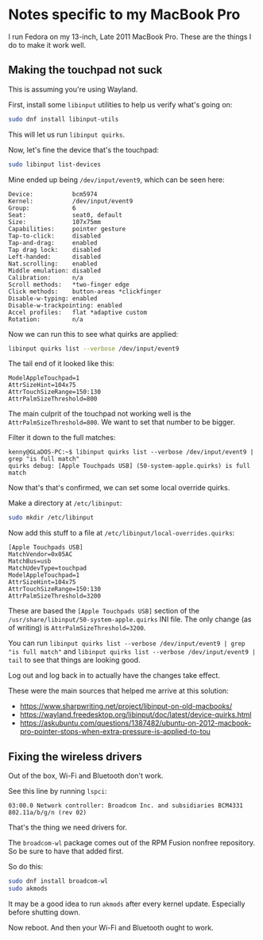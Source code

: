 # Notes specific to my MacBook Pro
I run Fedora on my 13-inch, Late 2011 MacBook Pro. These are the things I do to make it work well.

## Making the touchpad not suck
This is assuming you're using Wayland.

First, install some `libinput` utilities to help us verify what's going on:
```bash
sudo dnf install libinput-utils
```

This will let us run `libinput quirks`.

Now, let's fine the device that's the touchpad:
```bash
sudo libinput list-devices
```

Mine ended up being `/dev/input/event9`, which can be seen here:
```
Device:           bcm5974
Kernel:           /dev/input/event9
Group:            6
Seat:             seat0, default
Size:             107x75mm
Capabilities:     pointer gesture
Tap-to-click:     disabled
Tap-and-drag:     enabled
Tap drag lock:    disabled
Left-handed:      disabled
Nat.scrolling:    enabled
Middle emulation: disabled
Calibration:      n/a
Scroll methods:   *two-finger edge 
Click methods:    button-areas *clickfinger 
Disable-w-typing: enabled
Disable-w-trackpointing: enabled
Accel profiles:   flat *adaptive custom
Rotation:         n/a
```

Now we can run this to see what quirks are applied:
```bash
libinput quirks list --verbose /dev/input/event9
```

The tail end of it looked like this:
```
ModelAppleTouchpad=1
AttrSizeHint=104x75
AttrTouchSizeRange=150:130
AttrPalmSizeThreshold=800
```

The main culprit of the touchpad not working well is the `AttrPalmSizeThreshold=800`. We want to set that number to be bigger.

Filter it down to the full matches:
```
kenny@GLaDOS-PC:~$ libinput quirks list --verbose /dev/input/event9 | grep "is full match"
quirks debug: [Apple Touchpads USB] (50-system-apple.quirks) is full match
```

Now that's that's confirmed, we can set some local override quirks.

Make a directory at `/etc/libinput`:
```bash
sudo mkdir /etc/libinput
```

Now add this stuff to a file at `/etc/libinput/local-overrides.quirks`:
```
[Apple Touchpads USB]
MatchVendor=0x05AC
MatchBus=usb
MatchUdevType=touchpad
ModelAppleTouchpad=1
AttrSizeHint=104x75
AttrTouchSizeRange=150:130
AttrPalmSizeThreshold=3200
```

These are based the `[Apple Touchpads USB]` section of the `/usr/share/libinput/50-system-apple.quirks` INI file. The only change (as of writing) is `AttrPalmSizeThreshold=3200`.

You can run `libinput quirks list --verbose /dev/input/event9 | grep "is full match"` and `libinput quirks list --verbose /dev/input/event9 | tail` to see that things are looking good.

Log out and log back in to actually have the changes take effect.

These were the main sources that helped me arrive at this solution:
- https://www.sharpwriting.net/project/libinput-on-old-macbooks/
- https://wayland.freedesktop.org/libinput/doc/latest/device-quirks.html
- https://askubuntu.com/questions/1387482/ubuntu-on-2012-macbook-pro-pointer-stops-when-extra-pressure-is-applied-to-tou

## Fixing the wireless drivers
Out of the box, Wi-Fi and Bluetooth don't work.

See this line by running `lspci`:
```
03:00.0 Network controller: Broadcom Inc. and subsidiaries BCM4331 802.11a/b/g/n (rev 02)
```

That's the thing we need drivers for.

The `broadcom-wl` package comes out of the RPM Fusion nonfree repository. So be sure to have that added first.

So do this:
```bash
sudo dnf install broadcom-wl
sudo akmods
```

It may be a good idea to run `akmods` after every kernel update. Especially before shutting down.

Now reboot. And then your Wi-Fi and Bluetooth ought to work.
